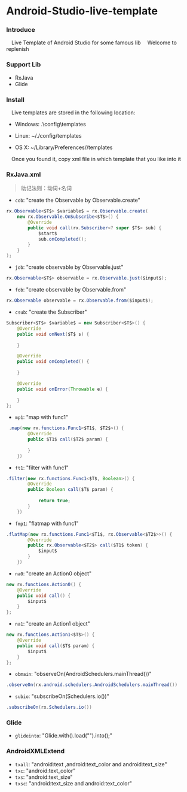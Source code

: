 # Android-Studio-live-template

### Introduce
&emsp;Live Template of Android Studio for some famous lib
&emsp;Welcome to replenish

### Support Lib

- RxJava
- Glide

### Install


&emsp;Live templates are stored in the following location:
- Windows: <your home directory>\.<product name><version number>\config\templates

- Linux: ~/.<product name><version number>/config/templates

- OS X: ~/Library/Preferences/<product name><version number>/templates

&emsp;Once you found it, copy xml file in which template that you like into it


### RxJava.xml
> 助记法则：动词+名词

- `cob`: "create the Observable by Observable.create" 

``` java
rx.Observable<$T$> $variable$ = rx.Observable.create(
    new rx.Observable.OnSubscribe<$T$>() {
        @Override
        public void call(rx.Subscriber<? super $T$> sub) {
            $start$
            sub.onCompleted();
        }
    }
);
```
- `job`: "create observable by Observable.just"

``` java
rx.Observable<$T$> observable = rx.Observable.just($input$);
```
- `fob`: "create observable by Observable.from"

``` java
rx.Observable observable = rx.Observable.from($input$);
```
- `csub`: "create the Subscriber"

```java
Subscriber<$T$> $variable$ = new Subscriber<$T$>() {
    @Override
    public void onNext($T$ s) {
        
    }

    @Override
    public void onCompleted() {
        
    }

    @Override
    public void onError(Throwable e) {
        
    }
};
```
- `mp1`: "map with func1"

``` java
 .map(new rx.functions.Func1<$T1$, $T2$>() {
        @Override
        public $T1$ call($T2$ param) {
            
        }
    })
```
- `ft1`: "filter with func1"
```java
.filter(new rx.functions.Func1<$T$, Boolean>() {
        @Override
        public Boolean call($T$ param) {
            
            return true;
        }
    })
```
- `fmp1`: "flatmap with func1"
``` java
.flatMap(new rx.functions.Func1<$T1$, rx.Observable<$T2$>>() {
        @Override
        public rx.Observable<$T2$> call($T1$ token) {
            $input$
        }
    })
```
- `na0`: "create an Action0 object"
``` java
new rx.functions.Action0() {
    @Override
    public void call() {
        $input$
    }
};
```
- `na1`: "create an Action1 object"
``` java
new rx.functions.Action1<$T$>() {
    @Override
    public void call($T$ param) {
        $input$
    }
};
```
- `obmain`: "observeOn(AndroidSchedulers.mainThread())"
``` java
.observeOn(rx.android.schedulers.AndroidSchedulers.mainThread())
```
- `subio`: "subscribeOn(Schedulers.io())"
``` java
.subscribeOn(rx.Schedulers.io())
```

### Glide

- `glideinto`: "Glide.with().load("").into();"

### AndroidXMLExtend

- `txall`: "android:text ,android:text_color and android:text_size" 
- `txc`: "android:text_color"
- `txs`: "android:text_size"
- `txsc`: "android:text_size and android:text_color"
